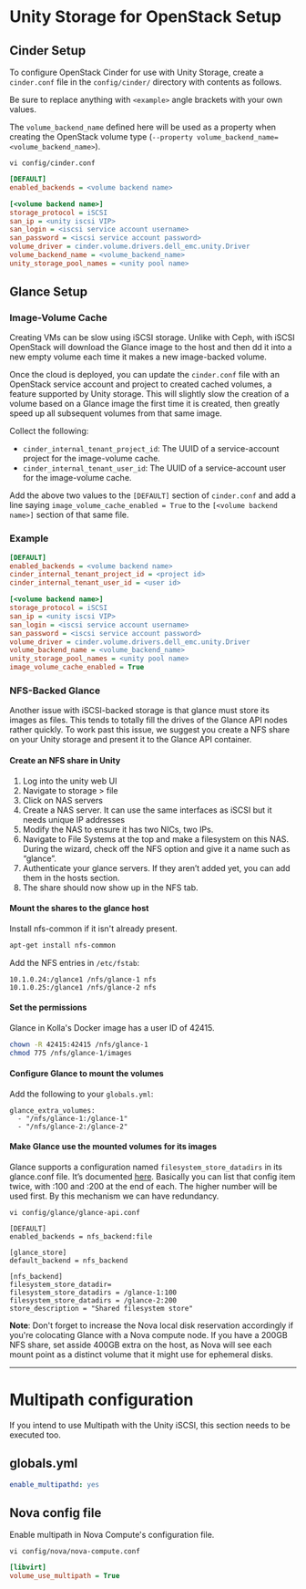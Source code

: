 # Unity Storage for OpenStack Setup

## Cinder Setup

To configure OpenStack Cinder for use with Unity Storage, create a `cinder.conf` file in the
`config/cinder/` directory with contents as follows.

Be sure to replace anything with `<example>` angle brackets with your own values.

The `volume_backend_name` defined here will be used as a property when creating the OpenStack
volume type (`--property volume_backend_name=<volume_backend_name>`).


`vi config/cinder.conf`

```ini
[DEFAULT]
enabled_backends = <volume backend name>

[<volume backend name>]
storage_protocol = iSCSI
san_ip = <unity iscsi VIP>
san_login = <iscsi service account username>
san_password = <iscsi service account password>
volume_driver = cinder.volume.drivers.dell_emc.unity.Driver
volume_backend_name = <volume_backend_name>
unity_storage_pool_names = <unity pool name>
```

## Glance Setup

### Image-Volume Cache

Creating VMs can be slow using iSCSI storage. Unlike with Ceph, with iSCSI  OpenStack will download
the Glance image to the host and then dd it into a new empty volume each time it makes a new
image-backed volume.

Once the cloud is deployed, you can update the `cinder.conf` file with an OpenStack service
account and project to created cached volumes, a feature supported by Unity storage. This will
slightly slow the creation of a volume based on a Glance image the first time it is created, then
greatly speed up all subsequent volumes from that same image.

Collect the following:

- `cinder_internal_tenant_project_id`: The UUID of a service-account project for the image-volume
  cache.
- `cinder_internal_tenant_user_id`: The UUID of a service-account user for the image-volume cache.

Add the above two values to the `[DEFAULT]` section of `cinder.conf` and add a line saying
`image_volume_cache_enabled = True` to the `[<volume backend name>]` section of that same file.


### Example

```ini
[DEFAULT]
enabled_backends = <volume backend name>
cinder_internal_tenant_project_id = <project id>
cinder_internal_tenant_user_id = <user id>

[<volume backend name>]
storage_protocol = iSCSI
san_ip = <unity iscsi VIP>
san_login = <iscsi service account username>
san_password = <iscsi service account password>
volume_driver = cinder.volume.drivers.dell_emc.unity.Driver
volume_backend_name = <volume_backend_name>
unity_storage_pool_names = <unity pool name>
image_volume_cache_enabled = True
```


### NFS-Backed Glance

Another issue with iSCSI-backed storage is that glance must store its images as files. This tends
to totally fill the drives of the Glance API nodes rather quickly. To work past this issue, we
suggest you create a NFS share on your Unity storage and present it to the Glance API container.

#### Create an NFS share in Unity

1. Log into the unity web UI
1. Navigate to storage > file
1. Click on NAS servers
1. Create a NAS server. It can use the same interfaces as iSCSI but it needs unique IP addresses
1. Modify the NAS to ensure it has two NICs, two IPs.
1. Navigate to File Systems at the top and make a filesystem on this NAS. During the wizard, check off the NFS option and give it a name such as “glance”.
1. Authenticate your glance servers. If they aren’t added yet, you can add them in the hosts section.
1. The share should now show up in the NFS tab.

#### Mount the shares to the glance host

Install nfs-common if it isn't already present.

```bash
apt-get install nfs-common
```

Add the NFS entries in `/etc/fstab`:
```
10.1.0.24:/glance1 /nfs/glance-1 nfs
10.1.0.25:/glance1 /nfs/glance-2 nfs
```


#### Set the permissions

Glance in Kolla's Docker image has a user ID of 42415.

```bash
chown -R 42415:42415 /nfs/glance-1
chmod 775 /nfs/glance-1/images
```

#### Configure Glance to mount the volumes

Add the following to your `globals.yml`:

```
glance_extra_volumes:
  - "/nfs/glance-1:/glance-1"
  - "/nfs/glance-2:/glance-2"
```

#### Make Glance use the mounted volumes for its images

Glance supports a configuration named `filesystem_store_datadirs` in its glance.conf file.
It’s documented [here](https://docs.openstack.org/glance/latest/configuration/configuring.html).
Basically you can list that config item twice, with :100 and :200 at the end of each.
The higher number will be used first. By this mechanism we can have redundancy.

`vi config/glance/glance-api.conf`

```
[DEFAULT]
enabled_backends = nfs_backend:file

[glance_store]
default_backend = nfs_backend

[nfs_backend]
filesystem_store_datadir=
filesystem_store_datadirs = /glance-1:100
filesystem_store_datadirs = /glance-2:200
store_description = "Shared filesystem store"
```

**Note**: Don't forget to increase the Nova local disk reservation accordingly if you're colocating
Glance with a Nova compute node. If you have a 200GB NFS share, set asside 400GB extra on the host,
as Nova will see each mount point as a distinct volume that it might use for ephemeral disks.


---

# Multipath configuration

If you intend to use Multipath with the Unity iSCSI, this section needs to be executed too.


## globals.yml

```yaml
enable_multipathd: yes
```

## Nova config file

Enable multipath in Nova Compute's configuration file.

`vi config/nova/nova-compute.conf`

```ini
[libvirt]
volume_use_multipath = True
```
